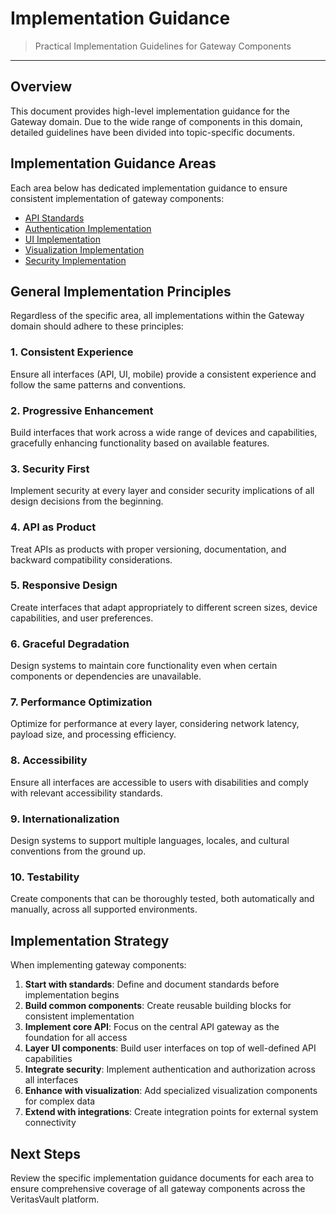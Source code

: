 # Implementation Guidance

> Practical Implementation Guidelines for Gateway Components

---

## Overview

This document provides high-level implementation guidance for the Gateway domain. Due to the wide range of components in this domain, detailed guidelines have been divided into topic-specific documents.

## Implementation Guidance Areas

Each area below has dedicated implementation guidance to ensure consistent implementation of gateway components:

* [API Standards](./implementation-guidance/api-standards.md)
* [Authentication Implementation](./implementation-guidance/authentication-implementation.md)
* [UI Implementation](./implementation-guidance/ui-implementation.md)
* [Visualization Implementation](./implementation-guidance/visualization-implementation.md)
* [Security Implementation](./implementation-guidance/security-implementation.md)

## General Implementation Principles

Regardless of the specific area, all implementations within the Gateway domain should adhere to these principles:

### 1. Consistent Experience

Ensure all interfaces (API, UI, mobile) provide a consistent experience and follow the same patterns and conventions.

### 2. Progressive Enhancement

Build interfaces that work across a wide range of devices and capabilities, gracefully enhancing functionality based on available features.

### 3. Security First

Implement security at every layer and consider security implications of all design decisions from the beginning.

### 4. API as Product

Treat APIs as products with proper versioning, documentation, and backward compatibility considerations.

### 5. Responsive Design

Create interfaces that adapt appropriately to different screen sizes, device capabilities, and user preferences.

### 6. Graceful Degradation

Design systems to maintain core functionality even when certain components or dependencies are unavailable.

### 7. Performance Optimization

Optimize for performance at every layer, considering network latency, payload size, and processing efficiency.

### 8. Accessibility

Ensure all interfaces are accessible to users with disabilities and comply with relevant accessibility standards.

### 9. Internationalization

Design systems to support multiple languages, locales, and cultural conventions from the ground up.

### 10. Testability

Create components that can be thoroughly tested, both automatically and manually, across all supported environments.

## Implementation Strategy

When implementing gateway components:

1. **Start with standards**: Define and document standards before implementation begins
2. **Build common components**: Create reusable building blocks for consistent implementation
3. **Implement core API**: Focus on the central API gateway as the foundation for all access
4. **Layer UI components**: Build user interfaces on top of well-defined API capabilities
5. **Integrate security**: Implement authentication and authorization across all interfaces
6. **Enhance with visualization**: Add specialized visualization components for complex data
7. **Extend with integrations**: Create integration points for external system connectivity

## Next Steps

Review the specific implementation guidance documents for each area to ensure comprehensive coverage of all gateway components across the VeritasVault platform.